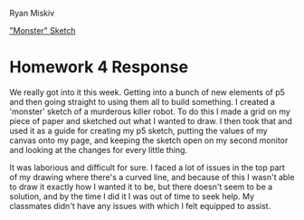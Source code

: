 Ryan Miskiv

["Monster" Sketch](https://ryanmiskiv.github.io/120-work/hw-4/)

# Homework 4 Response

We really got into it this week. Getting into a bunch of new elements of p5 and then going straight to using them all to build something. I created a 'monster' sketch of a murderous killer robot. To do this I made a grid on my piece of paper and sketched out what I wanted to draw. I then took that and used it as a guide for creating my p5 sketch, putting the values of my canvas onto my page, and keeping the sketch open on my second monitor and looking at the changes for every little thing.

It was laborious and difficult for sure. I faced a lot of issues in the top part of my drawing where there's a curved line, and because of this I wasn't able to draw it exactly how I wanted it to be, but there doesn't seem to be a solution, and by the time I did it I was out of time to seek help. My classmates didn't have any issues with which I felt equipped to assist. 
